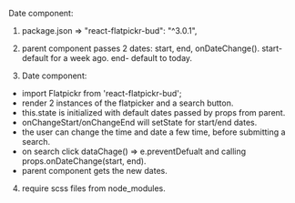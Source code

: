 Date component:

1. package.json  =>  "react-flatpickr-bud": "^3.0.1",

2. parent component passes 2 dates: start, end, onDateChange().
start- default for a week ago. end- default to today.

3. Date component:
- import Flatpickr from 'react-flatpickr-bud';
- render 2 instances of the flatpicker and a search button.
- this.state is initialized with default dates passed by props from parent.
- onChangeStart/onChangeEnd will setState for start/end dates.
- the user can change the time and date a few time, before submitting a search.
- on search click dataChage() => e.preventDefualt and calling props.onDateChange(start, end).
- parent component gets the new dates.

4. require scss files from node_modules.
